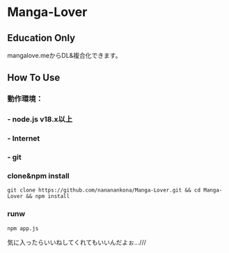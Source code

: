 # Manga-Lover

## Education Only

mangalove.meからDL&複合化できます。

## How To Use

### 動作環境：
###    - node.js v18.x以上
###    - Internet
###    - git


### clone&npm install
```git clone https://github.com/nananankona/Manga-Lover.git && cd Manga-Lover && npm install```

### runw
```npm app.js```


気に入ったらいいねしてくれてもいいんだよぉ...///